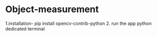 # Object-measurement
1.installation- pip install opencv-contrib-python
2. run the app python dedicated terminal 

